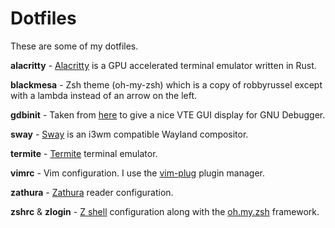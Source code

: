 Dotfiles
========

These are some of my dotfiles.

**alacritty** - [Alacritty](https://github.com/tpope/vim-surround) is a GPU accelerated terminal emulator written in Rust.

**blackmesa** - Zsh theme (oh-my-zsh) which is a copy of robbyrussel except with a lambda instead of an arrow on the left.

**gdbinit** - Taken from [here](https://github.com/cyrus-and/gdb-dashboard) to give a nice VTE GUI display for GNU Debugger.

**sway** - [Sway](https://github.com/swaywm/sway) is an i3wm compatible Wayland compositor.

**termite** - [Termite](https://github.com/tpope/vim-surround) terminal emulator.

**vimrc** - Vim configuration. I use the [vim-plug](https://github.com/junegunn/vim-plug) plugin manager.

**zathura** - [Zathura](https://github.com/pwmt/zathura) reader configuration.

**zshrc** & **zlogin** - [Z shell](https://www.zsh.org/) configuration along with the [oh.my.zsh](https://github.com/robbyrussell/oh-my-zsh) framework.